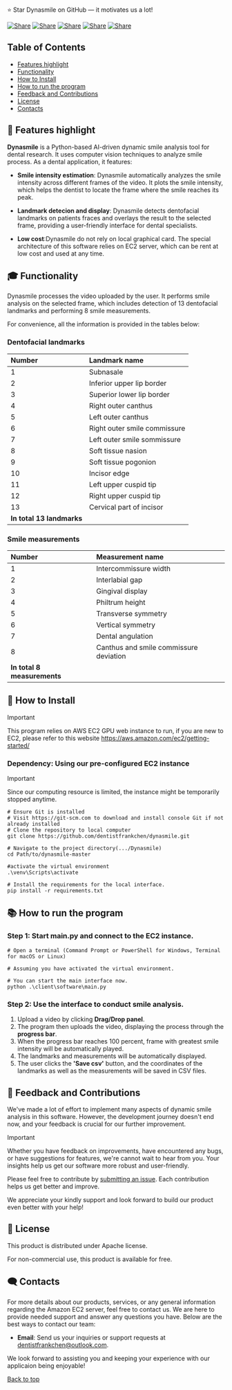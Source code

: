 ⭐ Star Dynasmile on GitHub — it motivates us a lot!

[![Share](https://img.shields.io/badge/share-000000?logo=x&logoColor=white)](https://x.com/intent/tweet?text=Check%20out%20this%20project%20on%20GitHub:%20https://github.com/dentistfrankchen/dynasmile%20%23Orthodontics%20%23Dentistry%20%23SmileAnalysis)
[![Share](https://img.shields.io/badge/share-1877F2?logo=facebook&logoColor=white)](https://www.facebook.com/sharer/sharer.php?u=https://github.com/dentistfrankchen/dynasmile)
[![Share](https://img.shields.io/badge/share-0A66C2?logo=linkedin&logoColor=white)](https://www.linkedin.com/sharing/share-offsite/?url=https://github.com/dentistfrankchen/dynasmile)
[![Share](https://img.shields.io/badge/share-FF4500?logo=reddit&logoColor=white)](https://www.reddit.com/submit?title=Check%20out%20this%20project%20on%20GitHub:%20https://github.com/dentistfrankchen/dynasmile)
[![Share](https://img.shields.io/badge/share-0088CC?logo=telegram&logoColor=white)](https://t.me/share/url?url=https://github.com/dentistfrankchen/dynasmile&text=Check%20out%20this%20project%20on%20GitHub)

## Table of Contents
- [Features highlight](#-features-highlight)
- [Functionality](#-functionality)
- [How to Install](#-how-to-install)
- [How to run the program](#-how-to-run-the-program)
- [Feedback and Contributions](#-feedback-and-contributions)
- [License](#-license)
- [Contacts](#%EF%B8%8F-contacts)

## 🚀 Features highlight

**Dynasmile** is a Python-based AI-driven dynamic smile analysis tool for dental research. It uses computer vision techniques to analyze smile process. As a dental application, it features:

- **Smile intensity estimation**: Dynasmile automatically analyzes the smile intensity across different frames of the video. It plots the smile intensity, which helps the dentist to locate the frame where the smile reaches its peak.

- **Landmark detecion and display**: Dynasmile detects dentofacial landmarks on patients fraces and overlays the result to the selected frame, providing a user-friendly interface for dental specialists.

- **Low cost**:Dynasmile do not rely on local graphical card. The special architecture of this software relies on EC2 server, which can be rent at low cost and used at any time.

## 🎓 Functionality

Dynasmile processes the video uploaded by the user. It performs smile analysis on the selected frame, which includes detection of 13 dentofacial landmarks and performing 8 smile measurements.

For convenience, all the information is provided in the tables below:

### Dentofacial landmarks
|Number|Landmark name|
|:-|:-|
|1|Subnasale|
|2|Inferior upper lip border|
|3|Superior lower lip border|
|4|Right outer canthus|
|5|Left outer canthus| 
|6|Right outer smile commissure|
|7|Left outer smile sommissure|
|8|Soft tissue nasion|
|9|Soft tissue pogonion|
|10|Incisor edge| 
|11|Left upper cuspid tip|
|12|Right upper cuspid tip|
|13|Cervical part of incisor| 
|**In total 13 landmarks**|

### Smile measurements
|Number|Measurement name|
|:-|:-|
|1|Intercommissure width|
|2|Interlabial gap|
|3|Gingival display|
|4|Philtrum height|
|5|Transverse symmetry| 
|6|Vertical symmetry|
|7|Dental angulation|
|8|Canthus and smile commissure deviation|
|**In total 8 measurements**|


## 📝 How to Install
> [!IMPORTANT]
> This program relies on AWS EC2 GPU web instance to run, if you are new to EC2, please refer to this website https://aws.amazon.com/ec2/getting-started/

### Dependency: Using our pre-configured EC2 instance
> [!IMPORTANT]
> Since our computing resource is limited, the instance might be temporarily stopped anytime.

```shell
# Ensure Git is installed
# Visit https://git-scm.com to download and install console Git if not already installed
# Clone the repository to local computer
git clone https://github.com/dentistfrankchen/dynasmile.git

# Navigate to the project directory(.../Dynasmile)
cd Path/to/dynasmile-master

#activate the virtual environment
.\venv\Scripts\activate

# Install the requirements for the local interface.
pip install -r requirements.txt

```



## 📚 How to run the program 

### Step 1: Start main.py and connect to the EC2 instance.
```shell
# Open a terminal (Command Prompt or PowerShell for Windows, Terminal for macOS or Linux)

# Assuming you have activated the virtual environment.

# You can start the main interface now.
python .\client\software\main.py

```

### Step 2: Use the interface to conduct smile analysis.
1. Upload a video by clicking **Drag/Drop panel**.
2. The program then uploads the video, displaying the process through the **progress bar**.
3. When the progress bar reaches 100 percent, frame with greatest smile intensity will be automatically played.
4. The landmarks and measurements will be automatically displayed.
5. The user clicks the **'Save csv'** button, and the coordinates of the landmarks as well as the measurements will be saved in CSV files.

## 🤝 Feedback and Contributions

We've made a lot of effort to implement many aspects of dynamic smile analysis in this software. However, the development journey doesn't end now, and your feedback is crucial for our further improvement.

> [!IMPORTANT]
> Whether you have feedback on improvements, have encountered any bugs, or have suggestions for features, we're cannot wait to hear from you. Your insights help us get our software more robust and user-friendly.

Please feel free to contribute by [submitting an issue](https://github.com/dentistfrankchen/dynasmile/issues). Each contribution helps us get better and improve.

We appreciate your kindly support and look forward to build our product even better with your help!

## 📃 License

This product is distributed under Apache license.

For non-commercial use, this product is available for free.

## 🗨️ Contacts

For more details about our products, services, or any general information regarding the Amazon EC2 server, feel free to contact us. We are here to provide needed support and answer any questions you have. Below are the best ways to contact our team:

- **Email**: Send us your inquiries or support requests at [dentistfrankchen@outlook.com](mailto:dentistfrankchen@outlook.com).


We look forward to assisting you and keeping your experience with our applicaion being enjoyable!

[Back to top](#top)
